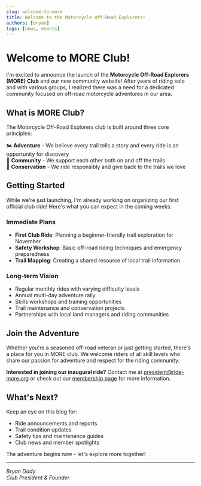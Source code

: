 ```yaml
---
slug: welcome-to-more
title: Welcome to the Motorcycle Off-Road Explorers!
authors: [bryan]
tags: [news, events]
---
```


# Welcome to MORE Club!

I'm excited to announce the launch of the **Motorcycle Off-Road Explorers (MORE) Club** and our new community website! After years of riding solo and with various groups, I realized there was a need for a dedicated community focused on off-road motorcycle adventures in our area.

<!-- truncate -->

## What is MORE Club?

The Motorcycle Off-Road Explorers club is built around three core principles:

🏍️ **Adventure** - We believe every trail tells a story and every ride is an opportunity for discovery  
🤝 **Community** - We support each other both on and off the trails  
🌲 **Conservation** - We ride responsibly and give back to the trails we love

## Getting Started

While we're just launching, I'm already working on organizing our first official club ride! Here's what you can expect in the coming weeks:

### Immediate Plans
- **First Club Ride**: Planning a beginner-friendly trail exploration for November
- **Safety Workshop**: Basic off-road riding techniques and emergency preparedness  
- **Trail Mapping**: Creating a shared resource of local trail information

### Long-term Vision
- Regular monthly rides with varying difficulty levels
- Annual multi-day adventure rally
- Skills workshops and training opportunities
- Trail maintenance and conservation projects
- Partnerships with local land managers and riding communities

## Join the Adventure

Whether you're a seasoned off-road veteran or just getting started, there's a place for you in MORE club. We welcome riders of all skill levels who share our passion for adventure and respect for the riding community.

**Interested in joining our inaugural ride?** Contact me at president@ride-more.org or check out our [membership page](/members) for more information.

## What's Next?

Keep an eye on this blog for:
- Ride announcements and reports
- Trail condition updates  
- Safety tips and maintenance guides
- Club news and member spotlights

The adventure begins now - let's explore more together!

---
*Bryan Dady*  
*Club President & Founder*